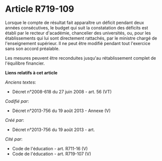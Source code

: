 # Article R719-109

Lorsque le compte de résultat fait apparaître un déficit pendant deux années consécutives, le budget qui suit la constatation
des déficits est établi par le recteur d'académie, chancelier des universités, ou, pour les établissements qui lui sont
directement rattachés, par le ministre chargé de l'enseignement supérieur. Il ne peut être modifié pendant tout l'exercice
sans son accord préalable.

Les mesures peuvent être reconduites jusqu'au rétablissement complet de l'équilibre financier.

**Liens relatifs à cet article**

_Anciens textes_:

  - Décret n°2008-618 du 27 juin 2008 - art. 56 (VT)

_Codifié par_:

  - Décret n°2013-756 du 19 août 2013 -  Annexe (V)

_Créé par_:

  - Décret n°2013-756 du 19 août 2013 - art.

_Cité par_:

  - Code de l'éducation - art. R711-16 (V)
  - Code de l'éducation - art. R719-107 (V)
